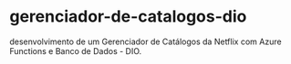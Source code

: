 # gerenciador-de-catalogos-dio

desenvolvimento de um Gerenciador de Catálogos da Netflix com Azure Functions e Banco de Dados - DIO.
